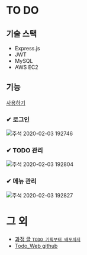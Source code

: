 # TO DO

## 기술 스택
- Express.js
- JWT
- MySQL
- AWS EC2

## 기능
[사용하기](http://wlswoo.com)

### ✔ 로그인
![주석 2020-02-03 192746](https://user-images.githubusercontent.com/49791336/73645862-7b51ab80-46bb-11ea-950f-7772855207b0.png)

### ✔ TODO 관리
![주석 2020-02-03 192804](https://user-images.githubusercontent.com/49791336/73645964-c23fa100-46bb-11ea-8c9e-883a9b12ebad.png)

### ✔ 메뉴 관리
![주석 2020-02-03 192827](https://user-images.githubusercontent.com/49791336/73645873-81478c80-46bb-11ea-8345-cd01b14738f4.png)

# 그 외
- [과정 글 `TODO 기획부터 배포까지`](https://velog.io/@chlwlsdn0828/series/TODO-%EA%B8%B0%ED%9A%8D%EC%97%90%EC%84%9C-%EB%B0%B0%ED%8F%AC)
- [Todo_Web github](https://github.com/Choi-Jinwoo/ToDo_Web)
